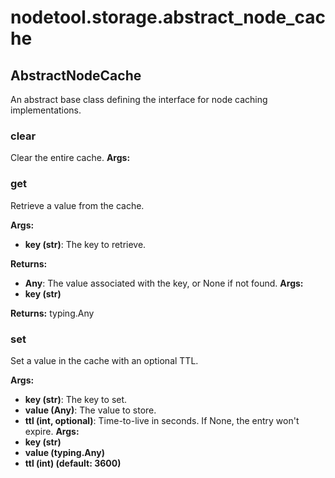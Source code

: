 # nodetool.storage.abstract_node_cache

## AbstractNodeCache

An abstract base class defining the interface for node caching implementations.

### clear

Clear the entire cache.
**Args:**

### get

Retrieve a value from the cache.


**Args:**

- **key (str)**: The key to retrieve.


**Returns:**

- **Any**: The value associated with the key, or None if not found.
**Args:**
- **key (str)**

**Returns:** typing.Any

### set

Set a value in the cache with an optional TTL.


**Args:**

- **key (str)**: The key to set.
- **value (Any)**: The value to store.
- **ttl (int, optional)**: Time-to-live in seconds. If None, the entry won't expire.
**Args:**
- **key (str)**
- **value (typing.Any)**
- **ttl (int) (default: 3600)**

